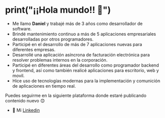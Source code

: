 # print("¡¡Hola mundo!! 👋")
- Me llamo **Daniel** y trabajé más de 3 años como desarrollador de software.
- Brindé mantenimiento continuo a más de 5 aplicaciones empresariales desarrolladas por otros programadores.
- Participé en el desarrollo de más de 7 aplicaciones nuevas para diferentes empresas.
- Desarrollé una aplicación asíncrona de facturación electrónica para resolver problemas internos en la corporación.
- Participé en diferentes áreas del desarrollo como programador backend y frontend, así como también realicé aplicaciones para escritorio, web y movil.
- Hice uso de tecnologías modernas para la implementación y comunición de aplicaciones en tiempo real.

Puedes seguirme en la siguiente plataforma donde estaré publicando contenido nuevo 😊
- 💼 Mi [Linkedin](https://www.linkedin.com/in/danielmcondor/ 'DanielMCondor')
